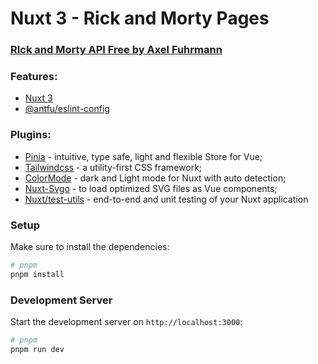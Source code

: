 # Nuxt 3 - Rick and Morty Pages

### [RIck and Morty API Free by Axel Fuhrmann](https://rickandmortyapi.com/documentation/#introduction)

### Features:

- [Nuxt 3](https://nuxt.com/)
- [@antfu/eslint-config](https://github.com/antfu/eslint-config)

### Plugins:

- [Pinia](https://nuxt.com/modules/pinia) - intuitive, type safe, light and flexible Store for Vue;
- [Tailwindcss](https://nuxt.com/modules/tailwindcss) - a utility-first CSS framework;
- [ColorMode](https://nuxt.com/modules/color-mode) - dark and Light mode for Nuxt with auto detection;
- [Nuxt-Svgo](https://nuxt.com/modules/nuxt-svgo) - to load optimized SVG files as Vue components;
- [Nuxt/test-utils](https://nuxt.com/docs/getting-started/testing) - end-to-end and unit testing of your Nuxt application

### Setup

Make sure to install the dependencies:

```bash
# pnpm
pnpm install
```

### Development Server

Start the development server on `http://localhost:3000`:

```bash
# pnpm
pnpm run dev
```
